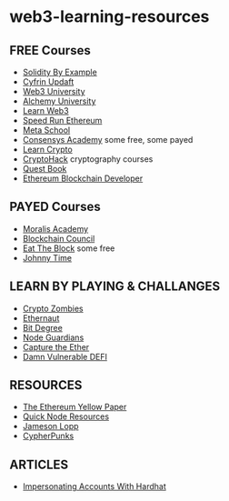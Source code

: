 # web3-learning-resources

## FREE Courses 
- [Solidity By Example](https://solidity-by-example.org/)
- [Cyfrin Updaft](https://updraft.cyfrin.io/)
- [Web3 University](https://www.web3.university/)
- [Alchemy University](https://www.alchemy.com/university/courses/)
- [Learn Web3](https://learnweb3.io/)
- [Speed Run Ethereum](https://speedrunethereum.com/)
- [Meta School](https://metaschool.so/)
- [Consensys Academy](https://courses.consensys.net/collections) some free, some payed
- [Learn Crypto](https://learncrypto.com/)
- [CryptoHack](https://cryptohack.org/) cryptography courses
- [Quest Book](https://learn.questbook.xyz/)
- [Ethereum Blockchain Developer](https://ethereum-blockchain-developer.com/)

## PAYED Courses
- [Moralis Academy](https://academy.moralis.io/)
- [Blockchain Council](https://www.blockchain-council.org/)
- [Eat The Block](https://eattheblocks.com/) some free
- [Johnny Time](https://johnnytime.xyz/)

## LEARN BY PLAYING & CHALLANGES
- [Crypto Zombies](https://cryptozombies.io/)
- [Ethernaut](https://ethernaut.openzeppelin.com/)
- [Bit Degree](https://www.bitdegree.org/)
- [Node Guardians](https://nodeguardians.io/)
- [Capture the Ether](https://capturetheether.com/)
- [Damn Vulnerable DEFI](https://www.damnvulnerabledefi.xyz/)

## RESOURCES
- [The Ethereum Yellow Paper](https://ethereum.github.io/yellowpaper/paper.pdf)
- [Quick Node Resources](https://www.quicknode.com/guides/welcome)
- [Jameson Lopp](https://www.lopp.net/bitcoin-information.html)
- [CypherPunks](https://cypherpunks-core.github.io/ethereumbook/)
 
## ARTICLES
- [Impersonating Accounts With Hardhat](https://medium.com/coinmonks/impersonating-accounts-with-hardhat-21212c94dcec)
